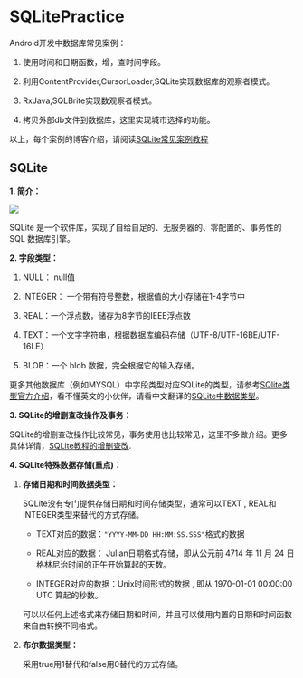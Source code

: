 # SQLitePractice

Android开发中数据库常见案例：
1. 使用时间和日期函数，增，查时间字段。

2. 利用ContentProvider,CursorLoader,SQLite实现数据库的观察者模式。

3. RxJava,SQLBrite实现数观察者模式。

4. 拷贝外部db文件到数据库，这里实现城市选择的功能。

以上，每个案例的博客介绍，请阅读[SQLite常见案例教程](http://blog.csdn.net/hexingen/article/category/6381115)

## SQLite ##

**1. 简介：**

![](https://www.sqlite.org/images/sqlite370_banner.gif)



SQLite 是一个软件库，实现了自给自足的、无服务器的、零配置的、事务性的 SQL 数据库引擎。

**2. 字段类型：**

 1. NULL： null值
 
 2. INTEGER： 一个带有符号整数，根据值的大小存储在1-4字节中
 
 3. REAL：一个浮点数，储存为8字节的IEEE浮点数
 
 4. TEXT：一个文字字符串，根据数据库编码存储（UTF-8/UTF-16BE/UTF-16LE）
 
 5. BLOB：一个 blob 数据，完全根据它的输入存储。
 
更多其他数据库（例如MYSQL）中字段类型对应SQLite的类型，请参考[SQlite类型官方介绍](https://www.sqlite.org/datatype3.html)，看不懂英文的小伙伴，请看中文翻译的[SQLite中数据类型](http://www.runoob.com/sqlite/sqlite-data-types.html)。

**3. SQLite的增删查改操作及事务：**
 
  SQLite的增删查改操作比较常见，事务使用也比较常见，这里不多做介绍。更多具体详情，[SQLite教程的增删查改]([http://www.runoob.com/sqlite/sqlite-tutorial.html).

**4. SQLite特殊数据存储(重点)：**

1. **存储日期和时间数据类型：**

   SQLite没有专门提供存储日期和时间存储类型，通常可以TEXT , REAL和INTEGER类型来替代的方式存储。
   - TEXT对应的数据：`"YYYY-MM-DD HH:MM:SS.SSS"`格式的数据
   
   - REAL对应的数据： Julian日期格式存储，即从公元前 4714 年 11 月 24 日格林尼治时间的正午开始算起的天数。
   
   - INTEGER对应的数据：Unix时间形式的数据 , 即从 1970-01-01 00:00:00 UTC 算起的秒数。
  
   可以以任何上述格式来存储日期和时间，并且可以使用内置的日期和时间函数来自由转换不同格式。
 
2. **布尔数据类型：**

    采用true用1替代和false用0替代的方式存储。
